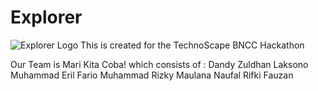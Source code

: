 # Explorer
![Explorer Logo](https://ibb.co/Ssb9FLs)
This is created for the TechnoScape BNCC Hackathon

Our Team is Mari Kita Coba! which consists of :
Dandy Zuldhan Laksono
Muhammad Eril Fario
Muhammad Rizky Maulana
Naufal Rifki Fauzan